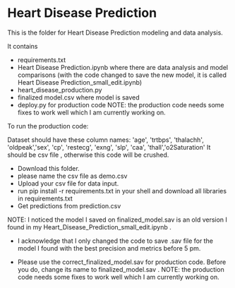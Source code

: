 
# Heart Disease Prediction

This is the folder for Heart Disease Prediction modeling and data analysis.

It contains 
* requirements.txt
* Heart Disease Prediction.ipynb where there are data analysis and model comparisons (with the code changed to save the new model, it is called Heart Disease Prediction_small_edit.ipynb)
* heart_disease_production.py 
* finalized model.csv where model is saved 
* deploy.py for production code NOTE: the production code needs some fixes to work well which I am currently working on.

To run the production code:

Dataset should have these column names: 'age', 'trtbps', 'thalachh', 'oldpeak','sex', 'cp', 'restecg', 'exng', 'slp', 'caa', 'thall','o2Saturation'
It should be csv file , otherwise this code will be crushed.


* Download this folder. 
* please name the csv file as demo.csv
* Upload your csv file for data input. 
* run pip install -r requirements.txt in your shell and download all libraries in requirements.txt
* Get predictions from prediction.csv



NOTE:  I noticed the model I saved on finalized_model.sav is an old version I found in my Heart_Disease_Prediction_small_edit.ipynb .

* I acknowledge that I only changed the code to save .sav file for the model I found with the best precision and metrics before 5 pm. 

* Please use the correct_finalized_model.sav for production code. Before you do, change its name to finalized_model.sav .
NOTE: the production code needs some fixes to work well which I am currently working on.
